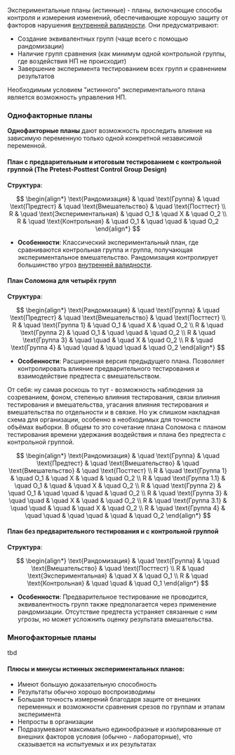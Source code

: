 
Экспериментальные планы (истинные) - планы, включающие способы контроля и измерения изменений, обеспечивающие хорошую защиту от факторов нарушения [внутренней валидности](Валидность%20эксперимента).
Они предусматривают:
* Создание эквивалентных групп (чаще всего с помощью рандомизации)
* Наличие групп сравнения (как минимум одной контрольной группы, где воздействия НП не происходит)
* Завершение эксперимента тестированием всех групп и сравнением результатов

Необходимым условием "истинного" экспериментального плана является возможность управления НП.

### Однофакторные планы

**Однофакторные планы** дают возможность проследить влияние на зависимую переменную только одной конкретной независимой переменной.

#### План с предварительным и итоговым тестированием с контрольной группой (The Pretest-Posttest Control Group Design)

**Структура**:

$$
\begin{align*}
\text{Рандомизация} & \quad \text{Группа} & \quad \text{Предтест} & \quad \text{Вмешательство} & \quad \text{Посттест} \\
R & \quad \text{Экспериментальная} & \quad O_1 & \quad X & \quad O_2 \\
R & \quad \text{Контрольная} & \quad O_1 & \quad \quad & \quad O_2
\end{align*}
$$

- **Особенности**: Классический экспериментальный план, где сравниваются контрольная группа и группа, получающая экспериментальное вмешательство. Рандомизация контролирует большинство угроз [внутренней валидности](Валидность%20эксперимента).

#### План Соломона для четырёх групп

**Структура**:

$$
\begin{align*}
\text{Рандомизация} & \quad \text{Группа} & \quad \text{Предтест} & \quad \text{Вмешательство} & \quad \text{Посттест} \\
R & \quad \text{Группа 1} & \quad O_1 & \quad X & \quad O_2 \\
R & \quad \text{Группа 2} & \quad O_1 & \quad \quad & \quad O_2 \\
R & \quad \text{Группа 3} & \quad \quad & \quad X & \quad O_2 \\
R & \quad \text{Группа 4} & \quad \quad & \quad \quad & \quad O_2
\end{align*}
$$

- **Особенности**: Расширенная версия предыдущего плана. Позволяет контролировать влияние предварительного тестирования и взаимодействие предтеста с вмешательством.

От себя: ну самая роскошь то тут - возможность наблюдения за созреванием, фоном, степенью влияния тестирования, связи влияния тестирования и вмешательства, угасания влияния тестирования и вмешательства по отдельности и в связке. Но уж слишком накладная схема для организации, особенно в необходимых для точности объёмах выборки. В общем то это сочетание плана Соломона с планом тестирования времени удержания воздействия и плана без предтеста с контрольной группой.

$$
\begin{align*}
\text{Рандомизация} & \quad \text{Группа} & \quad \text{Предтест} & \quad \text{Вмешательство} & \quad \text{Вмешательство} & \quad \text{Посттест} \\
R & \quad \text{Группа 1} & \quad O_1 & \quad X & \quad  & \quad O_2 \\
R & \quad \text{Группа 1.1} & \quad O_1 & \quad & \quad X  & \quad O_2 \\
R & \quad \text{Группа 2} & \quad O_1 & \quad \quad & \quad  & \quad O_2 \\
R & \quad \text{Группа 3} & \quad \quad & \quad X & \quad  & \quad O_2 \\
R & \quad \text{Группа 3.1} & \quad \quad & \quad & \quad X  & \quad O_2 \\
R & \quad \text{Группа 4} & \quad \quad & \quad \quad & \quad  & \quad O_2
\end{align*}
$$

#### План без предварительного тестирования и с контрольной группой

**Структура**:

$$
\begin{align*}
\text{Рандомизация} & \quad \text{Группа} & \quad \text{Вмешательство} & \quad \text{Посттест} \\
R & \quad \text{Экспериментальная} & \quad X & \quad O_1 \\
R & \quad \text{Контрольная} & \quad \quad & \quad O_1
\end{align*}
$$

- **Особенности**: Предварительное тестирование не проводится, эквивалентность групп также предполагается через применение рандомизации. Отсутствие предтеста устраняет связанные с ним угрозы, но может усложнить оценку результата вмешательства.

### Многофакторные планы

tbd

#### Плюсы и минусы истинных экспериментальных планов:

* Имеют большую доказательную способность
* Результаты обычно хорошо воспроизводимы
* Большая точность измерений благодаря защите от внешних переменных и возможности сравнения срезов по группам и этапам эксперимента
* Непросты в организации
* Подразумевают максимально единообразные и изолированные от внешних факторов условия (обычно - лабораторные), что сказывается на испытуемых и их результатах
